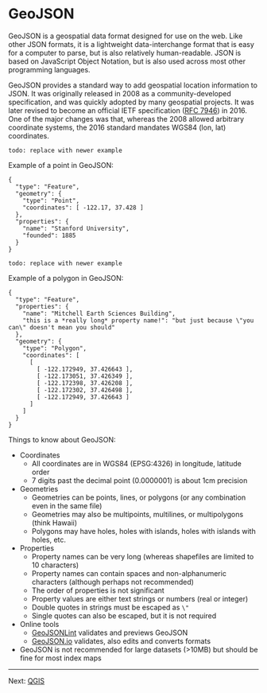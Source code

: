 # GeoJSON

GeoJSON is a geospatial data format designed for use on the web.  Like other JSON formats, it is a lightweight data-interchange format that is easy for a computer to parse, but is also relatively human-readable.  JSON is based on JavaScript Object Notation, but is also used across most other programming languages.

GeoJSON provides a standard way to add geospatial location information to JSON.  It was originally released in 2008 as a community-developed specification, and was quickly adopted by many geospatial projects.  It was later revised to become an official IETF specification ([RFC 7946](https://tools.ietf.org/html/rfc7946)) in 2016.  One of the major changes was that, whereas the 2008 allowed arbitrary coordinate systems, the 2016 standard mandates WGS84 (lon, lat) coordinates.

`todo: replace with newer example`

Example of a point in GeoJSON:
```
{
  "type": "Feature",
  "geometry": {
    "type": "Point",
    "coordinates": [ -122.17, 37.428 ]
  },
  "properties": {
    "name": "Stanford University",
    "founded": 1885
  }
}
```

`todo: replace with newer example`

Example of a polygon in GeoJSON:
```
{
  "type": "Feature",
  "properties": {
    "name": "Mitchell Earth Sciences Building",
    "this is a *really long* property name!": "but just because \"you can\" doesn't mean you should"
  },
  "geometry": {
    "type": "Polygon",
    "coordinates": [
      [
        [ -122.172949, 37.426643 ],
        [ -122.173051, 37.426349 ],
        [ -122.172398, 37.426208 ],
        [ -122.172302, 37.426498 ],
        [ -122.172949, 37.426643 ]
      ]
    ]
  }
}
```

Things to know about GeoJSON:
- Coordinates
  - All coordinates are in WGS84 (EPSG:4326) in longitude, latitude order
  - 7 digits past the decimal point (0.0000001) is about 1cm precision
- Geometries
  - Geometries can be points, lines, or polygons (or any combination even in the same file)
  - Geometries may also be multipoints, multilines, or multipolygons (think Hawaii)
  - Polygons may have holes, holes with islands, holes with islands with holes, etc.
- Properties
  - Property names can be very long (whereas shapefiles are limited to 10 characters)
  - Property names can contain spaces and non-alphanumeric characters (although perhaps not recommended)
  - The order of properties is not significant
  - Property values are either text strings or numbers (real or integer)
  - Double quotes in strings must be escaped as `\"`
  - Single quotes can also be escaped, but it is not required
- Online tools
  - [GeoJSONLint](http://geojsonlint.com/) validates and previews GeoJSON
  - [GeoJSON.io](http://geojson.io/) validates, also edits and converts formats
- GeoJSON is not recommended for large datasets (>10MB) but should be fine for most index maps

----

Next: [QGIS](qgis)

